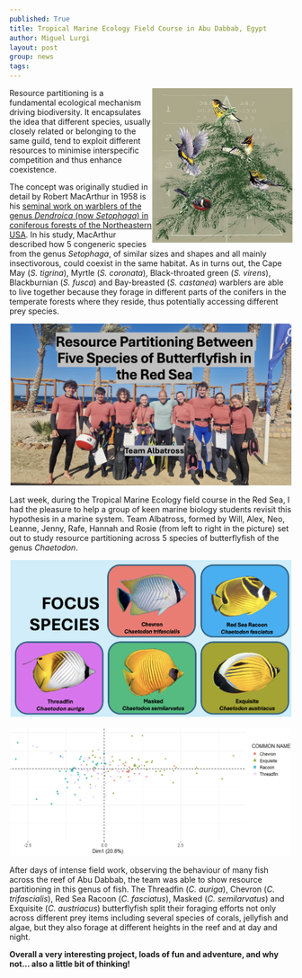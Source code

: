 ```yaml
---
published: True
title: Tropical Marine Ecology Field Course in Abu Dabbab, Egypt
author: Miguel Lurgi
layout: post
group: news
tags: 
---
```


<img style="float: right;" src="/static/img/news/2025_MacArthur-warblers.jpg" alt="Warblers" class="img-fluid" width="250">

Resource partitioning is a fundamental ecological mechanism driving biodiversity. It encapsulates the idea that different species, usually closely related or belonging to the same guild, tend to exploit different resources to minimise interspecific competition and thus enhance coexistence.

The concept was originally studied in detail by Robert MacArthur in 1958 is his [seminal work on warblers of the genus *Dendroica* (now *Setophaga*) in coniferous forests of the Northeastern USA](https://esajournals.onlinelibrary.wiley.com/doi/10.2307/1931600). In his study, MacArthur described how 5 congeneric species from the genus *Setophaga*, of similar sizes and shapes and all mainly insectivorous, could coexist in the same habitat. As in turns out, the Cape May (*S. tigrina*), Myrtle (*S. coronata*), Black-throated green (*S. virens*), Blackburnian (*S. fusca*) and Bay-breasted (*S. castanea*) warblers are able to live together because they forage in different parts of the conifers in the temperate forests where they reside, thus potentially accessing different prey species.

<p style="text-align:center;"><img src="/static/img/news/2025_Team-Albatross.jpg" alt="Team Albatross" class="img-fluid" width="500"></p>

Last week, during the Tropical Marine Ecology field course in the Red Sea, I had the pleasure to help a group of keen marine biology students revisit this hypothesis in a marine system. Team Albatross, formed by Will, Alex, Neo, Leanne, Jenny, Rafe, Hannah and Rosie (from left to right in the picture) set out to study resource partitioning across 5 species of butterflyfish of the genus *Chaetodon*. 

<p style="text-align:center;"><img src="/static/img/news/2025_Butterflyfish-species.png" alt="Fish species" class="img-fluid" width="500"> &nbsp; <img src="/static/img/news/2025_PCA-butterflyfish.png" alt="diet partition" class="img-fluid" width="500"> </p>

After days of intense field work, observing the behaviour of many fish across the reef of Abu Dabbab, the team was able to show resource partitioning in this genus of fish. The Threadfin (*C. auriga*), Chevron (*C. trifascialis*), Red Sea Racoon (*C. fasciatus*), Masked (*C. semilarvatus*) and Exquisite (*C. austriacus*) butterflyfish split their foraging efforts not only across different prey items including several species of corals, jellyfish and algae, but they also forage at different heights in the reef and at day and night.

**Overall a very interesting project, loads of fun and adventure, and why not... also a little bit of thinking!** 

